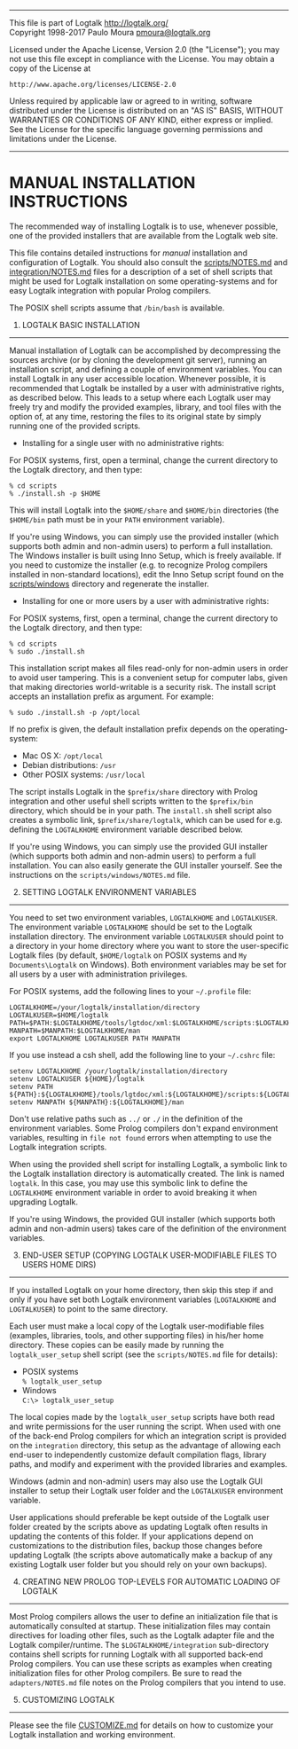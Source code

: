 ________________________________________________________________________

This file is part of Logtalk <http://logtalk.org/>  
Copyright 1998-2017 Paulo Moura <pmoura@logtalk.org>

Licensed under the Apache License, Version 2.0 (the "License");
you may not use this file except in compliance with the License.
You may obtain a copy of the License at

    http://www.apache.org/licenses/LICENSE-2.0

Unless required by applicable law or agreed to in writing, software
distributed under the License is distributed on an "AS IS" BASIS,
WITHOUT WARRANTIES OR CONDITIONS OF ANY KIND, either express or implied.
See the License for the specific language governing permissions and
limitations under the License.
________________________________________________________________________


MANUAL INSTALLATION INSTRUCTIONS
================================

The recommended way of installing Logtalk is to use, whenever possible, one 
of the provided installers that are available from the Logtalk web site.

This file contains detailed instructions for  *manual* installation and
configuration of Logtalk. You should also consult 
the [scripts/NOTES.md](scripts/NOTES.md) and
[integration/NOTES.md](integration/NOTES.md) files for a description of a
set of shell scripts that might be used for Logtalk installation on some
operating-systems and for easy Logtalk integration with popular Prolog 
compilers.

The POSIX shell scripts assume that `/bin/bash` is available.


1. LOGTALK BASIC INSTALLATION
-----------------------------

Manual installation of Logtalk can be accomplished by decompressing the
sources archive (or by cloning the development git server), running an
installation script, and defining a couple of environment variables. You can
install Logtalk in any user accessible location. Whenever possible, it is
recommended that Logtalk be installed by a user with administrative rights,
as described below. This leads to a setup where each Logtalk user may freely
try and modify the provided examples, library, and tool files with the option
of, at any time, restoring the files to its original state by simply running
one of the provided scripts.


* Installing for a single user with no administrative rights:

For POSIX systems, first, open a terminal, change the current directory to
the Logtalk directory, and then type:

	% cd scripts
	% ./install.sh -p $HOME

This will install Logtalk into the `$HOME/share` and `$HOME/bin` directories
(the `$HOME/bin` path must be in your `PATH` environment variable).

If you're using Windows, you can simply use the provided installer (which
supports both admin and non-admin users) to perform a full installation.
The Windows installer is built using Inno Setup, which is freely available.
If you need to customize the installer (e.g. to recognize Prolog compilers
installed in non-standard locations), edit the Inno Setup script found on
the [scripts/windows](scripts/windows) directory and regenerate the installer.


* Installing for one or more users by a user with administrative rights:

For POSIX systems, first, open a terminal, change the current directory to
the Logtalk directory, and then type:

	% cd scripts
	% sudo ./install.sh

This installation script makes all files read-only for non-admin users in 
order to avoid user tampering. This is a convenient setup for computer labs, 
given that making directories world-writable is a security risk. The install
script accepts an installation prefix as argument. For example:

	% sudo ./install.sh -p /opt/local

If no prefix is given, the default installation prefix depends on the
operating-system:

* Mac OS X:				`/opt/local`
* Debian distributions:	`/usr`
* Other POSIX systems:	`/usr/local`

The script installs Logtalk in the `$prefix/share` directory with Prolog
integration and other useful shell scripts written to the `$prefix/bin`
directory, which should be in your path. The `install.sh` shell script also
creates a symbolic link, `$prefix/share/logtalk`, which can be used for e.g.
defining the `LOGTALKHOME` environment variable described below.

If you're using Windows, you can simply use the provided GUI installer (which
supports both admin and non-admin users) to perform a full installation. You
can also easily generate the GUI installer yourself. See the instructions on
the `scripts/windows/NOTES.md` file.


2. SETTING LOGTALK ENVIRONMENT VARIABLES
----------------------------------------

You need to set two environment variables, `LOGTALKHOME` and `LOGTALKUSER`.
The environment variable `LOGTALKHOME` should be set to the Logtalk installation 
directory. The environment variable `LOGTALKUSER` should point to a directory 
in your home directory where you want to store the user-specific Logtalk files
(by default, `$HOME/logtalk` on POSIX systems and `My Documents\Logtalk` on 
Windows). Both environment variables may be set for all users by a user with 
administration privileges.

For POSIX systems, add the following lines to your `~/.profile` file:

	LOGTALKHOME=/your/logtalk/installation/directory
	LOGTALKUSER=$HOME/logtalk
	PATH=$PATH:$LOGTALKHOME/tools/lgtdoc/xml:$LOGTALKHOME/scripts:$LOGTALKHOME/integration
	MANPATH=$MANPATH:$LOGTALKHOME/man
	export LOGTALKHOME LOGTALKUSER PATH MANPATH

If you use instead a csh shell, add the following line to your `~/.cshrc` file:

	setenv LOGTALKHOME /your/logtalk/installation/directory
	setenv LOGTALKUSER ${HOME}/logtalk
	setenv PATH ${PATH}:${LOGTALKHOME}/tools/lgtdoc/xml:${LOGTALKHOME}/scripts:${LOGTALKHOME}/integration
	setenv MANPATH ${MANPATH}:${LOGTALKHOME}/man

Don't use relative paths such as `../` or `./` in the definition of the environment
variables. Some Prolog compilers don't expand environment variables, resulting
in `file not found` errors when attempting to use the Logtalk integration scripts.

When using the provided shell script for installing Logtalk, a symbolic link 
to the Logtalk installation directory is automatically created. The link is 
named `logtalk`. In this case, you may use this symbolic link to define the 
`LOGTALKHOME` environment variable in order to avoid breaking it when upgrading 
Logtalk.

If you're using Windows, the provided GUI installer (which supports both admin
and non-admin users) takes care of the definition of the environment variables.


3. END-USER SETUP (COPYING LOGTALK USER-MODIFIABLE FILES TO USERS HOME DIRS)
----------------------------------------------------------------------------

If you installed Logtalk on your home directory, then skip this step if and only
if you have set both Logtalk environment variables (`LOGTALKHOME` and `LOGTALKUSER`)
to point to the same directory.

Each user must make a local copy of the Logtalk user-modifiable files (examples,
libraries, tools, and other supporting files) in his/her home directory. These
copies can be easily made by running the `logtalk_user_setup` shell script (see
the `scripts/NOTES.md` file for details):

* POSIX systems  
	`% logtalk_user_setup`
* Windows  
	`C:\> logtalk_user_setup`

The local copies made by the `logtalk_user_setup` scripts have both read and
write permissions for the user running the script. When used with one of the 
back-end Prolog compilers for which an integration script is provided on 
the `integration` directory, this setup as the advantage of allowing each 
end-user to independently customize default compilation flags, library paths,
and modify and experiment with the provided libraries and examples.

Windows (admin and non-admin) users may also use the Logtalk GUI installer
to setup their Logtalk user folder and the `LOGTALKUSER` environment variable.

User applications should preferable be kept outside of the Logtalk user folder
created by the scripts above as updating Logtalk often results in updating the
contents of this folder. If your applications depend on customizations to the
distribution files, backup those changes before updating Logtalk (the scripts
above automatically make a backup of any existing Logtalk user folder but you
should rely on your own backups).


4. CREATING NEW PROLOG TOP-LEVELS FOR AUTOMATIC LOADING OF LOGTALK
------------------------------------------------------------------

Most Prolog compilers allows the user to define an initialization file that
is automatically consulted at startup. These initialization files may contain
directives for loading other files, such as the Logtalk adapter file and the
Logtalk compiler/runtime. The `$LOGTALKHOME/integration` sub-directory 
contains shell scripts for running Logtalk with all supported back-end Prolog
compilers. You can use these scripts as examples when creating initialization
files for other Prolog compilers. Be sure to read the `adapters/NOTES.md` file
notes on the Prolog compilers that you intend to use.


5. CUSTOMIZING LOGTALK
----------------------

Please see the file [CUSTOMIZE.md](CUSTOMIZE.md) for details on how to
customize your Logtalk installation and working environment.
